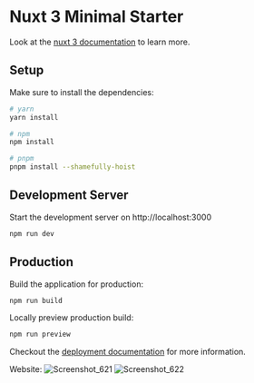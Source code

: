 # Nuxt 3 Minimal Starter

Look at the [nuxt 3 documentation](https://v3.nuxtjs.org) to learn more.

## Setup

Make sure to install the dependencies:

```bash
# yarn
yarn install

# npm
npm install

# pnpm
pnpm install --shamefully-hoist
```

## Development Server

Start the development server on http://localhost:3000

```bash
npm run dev
```

## Production

Build the application for production:

```bash
npm run build
```

Locally preview production build:

```bash
npm run preview
```

Checkout the [deployment documentation](https://v3.nuxtjs.org/guide/deploy/presets) for more information.

Website:
![Screenshot_621](https://user-images.githubusercontent.com/47929140/170915420-4088b89e-a622-4e25-934b-70284ac5bcce.png)
![Screenshot_622](https://user-images.githubusercontent.com/47929140/170915639-6f90dc01-4a64-4150-b7f5-6f25edd872ce.png)
